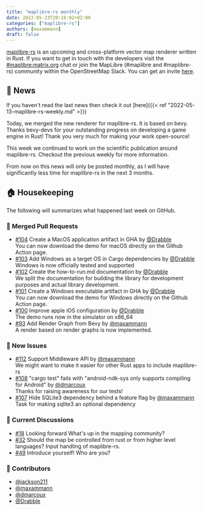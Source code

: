 ```yaml
---
title: "maplibre-rs monthly"
date: 2022-05-23T20:16:02+02:00
categories: ["maplibre-rs"]
authors: [maxammann]
draft: false
---
```


[maplibre-rs](https://github.com/maplibre/maplibre-rs) is an upcoming and cross-platform vector map renderer written in Rust. If you want to get in touch with the developers visit the [#maplibre:matrix.org](https://matrix.to/#/#mapr:matrix.org) chat or join the MapLibre (#maplibre and #maplibre-rs) community within the OpenStreetMap Slack. You can get an invite [here](https://slack.openstreetmap.us).

## 📰 News

If you haven't read the last news then check it out [here]({{< ref "2022-05-13-maplibre-rs-weekly.md" >}})

Today, we merged the new renderer for maplibre-rs. It is based on bevy. Thanks bevy-devs for your outstanding progress on developing a game engine in Rust! Thank you very much for making your work open-source!

This week we continued to work on the scientific publication around maplibre-rs. Checkout the previous weekly for more information.

From now on this news will only be posted monthly, as I will have significantly less time for maplibre-rs in the next 3 months.

## 🏠 Housekeeping

The following will summarizes what happened last week on GitHub.

### 🎁 Merged Pull Requests

- [#104](https://github.com/maplibre/maplibre-rs/pull/104) Create a MacOS application artifact in GHA by [@Drabble](https://github.com/Drabble)<br>
  You can now download the demo for macOS directly on the Github Action page.
- [#103](https://github.com/maplibre/maplibre-rs/pull/103) Add Windows as a target OS in Cargo dependencies by [@Drabble](https://github.com/Drabble)<br>
  Windows is now officially tested and supported
- [#102](https://github.com/maplibre/maplibre-rs/pull/102) Create the how-to-run.md documentation by [@Drabble](https://github.com/Drabble)<br>
  We split the documentation for building the library for development purposes and actual library development.
- [#101](https://github.com/maplibre/maplibre-rs/pull/101) Create a Windows executable artifact in GHA by [@Drabble](https://github.com/Drabble)<br>
  You can now download the demo for Windows directly on the Github Action page.
- [#100](https://github.com/maplibre/maplibre-rs/pull/100) Improve apple iOS configuration by [@Drabble](https://github.com/Drabble)<br>
  The demo runs now in the simulator on x86_64
- [#93](https://github.com/maplibre/maplibre-rs/pull/93) Add Render Graph from Bevy by [@maxammann](https://github.com/maxammann)<br>
  A render based on render graphs is now implemented.

### 🎁 New Issues

- [#112](https://github.com/maplibre/maplibre-rs/issues/112) Support Middleware API by [@maxammann](https://github.com/maxammann)<br>
  We might want to make it easier for other Rust apps to include maplibre-rs
- [#108](https://github.com/maplibre/maplibre-rs/issues/108) &#34;cargo test&#34; fails with &#34;android-ndk-sys only supports compiling for Android&#34; by [@dmarcoux](https://github.com/dmarcoux)<br>
  Thanks for raising awareness for our tests!
- [#107](https://github.com/maplibre/maplibre-rs/issues/107) Hide SQLite3 dependency behind a feature flag by [@maxammann](https://github.com/maxammann)<br>
  Task for making sqlite3 an optional dependency

### 🧵 Current Discussions

- [#18](https://github.com/maplibre/maplibre-rs/discussions/18) Looking forward
  What's up in the mapping community?
- [#32](https://github.com/maplibre/maplibre-rs/discussions/32) Should the map be controlled from rust or from higher level languages?
  Input handling of maplibre-rs.
- [#49](https://github.com/maplibre/maplibre-rs/discussions/49) Introduce yourself!
  Who are you?

### 👋 Contributors

- [@jackson211](https://github.com/jackson211)
- [@maxammann](https://github.com/maxammann)
- [@dmarcoux](https://github.com/dmarcoux)
- [@Drabble](https://github.com/Drabble)
